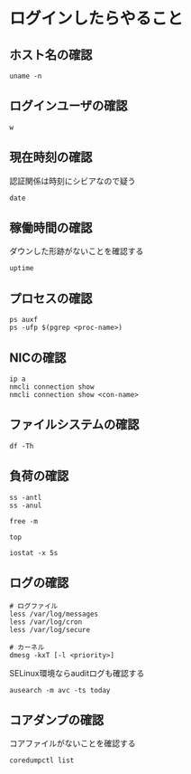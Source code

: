 # ログインしたらやること
## ホスト名の確認
```
uname -n
```
## ログインユーザの確認
```
w
```
## 現在時刻の確認
認証関係は時刻にシビアなので疑う
```
date
```
## 稼働時間の確認
ダウンした形跡がないことを確認する
```
uptime
```
## プロセスの確認
```
ps auxf
ps -ufp $(pgrep <proc-name>)
```
## NICの確認
```
ip a
nmcli connection show
nmcli connection show <con-name>
```
## ファイルシステムの確認
```
df -Th
```
## 負荷の確認
```
ss -antl
ss -anul
```
```
free -m
```
```
top
```
```
iostat -x 5s
```
## ログの確認
```
# ログファイル
less /var/log/messages
less /var/log/cron
less /var/log/secure

# カーネル
dmesg -kxT [-l <priority>]
```
SELinux環境ならauditログも確認する
```
ausearch -m avc -ts today
```
## コアダンプの確認
コアファイルがないことを確認する
```
coredumpctl list
```
